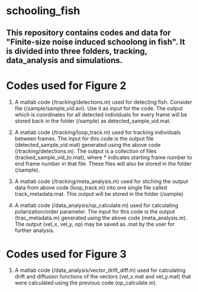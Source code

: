 # schooling_fish

## This repository contains codes and data for "Finite-size noise induced schoolong in fish". It is divided into three folders, tracking, data_analysis and simulations. 

# Codes used for Figure 2

  1. A matlab code (/tracking/detections.m) used for detecting fish. Consider file (/sample/sample_vid.avi). Use it as input for the code. The output which is coordinates for all detected individuals for every frame will be stored back in the folder (/sample) as detected_sample_vid.mat.
  
  2. A matlab code (/tracking/loop_track.m) used for tracking individuals between frames. The input for this code is the output file (detected_sample_vid.mat) generated using the above code (/tracking/detections.m). The output is a collection of files (tracked_sample_vid_*to*.mat), where * indicates starting frame number to end frame number in that file. These files will also be stored in the folder (/sample).
  
  3. A matlab code (/tracking/meta_analysis.m) used for stiching the output data from above code (loop_track.m) into one single file called track_metadata.mat. This output will be stored in the folder (/sample)
  
  4. A matlab code (/data_analysis/op_calculate.m) used for calculating polarization/order parameter. The input for this code is the output (trac_metadata.m) generated using the above code (meta_analysis.m). The output (vel_x, vel_y, op) may be saved as .mat by the user for further analysis.
  
  
# Codes used for Figure 3

  1. A matlab code (/data_analysis/vector_drift_diff.m) used for calculating drift and diffusion functions of the vectors (vel_x.mat and vel_y.mat) that were calculated using the previous code (op_calculate.m). 

